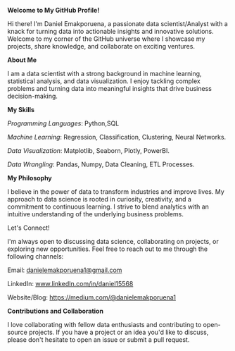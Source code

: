 **Welcome to My GitHub Profile!**

Hi there! I'm Daniel Emakporuena, a passionate data scientist/Analyst with a knack for turning data into actionable insights and innovative solutions. Welcome to my corner of the GitHub universe where I showcase my projects, share knowledge, and collaborate on exciting ventures.

**About Me**

I am a data scientist with a strong background in machine learning, statistical analysis, and data visualization. I enjoy tackling complex problems and turning data into meaningful insights that drive business decision-making.

**My Skills**

*Programming Languages*: Python,SQL

*Machine Learning*: Regression, Classification, Clustering, Neural Networks.

*Data Visualization*: Matplotlib, Seaborn, Plotly, PowerBI.

*Data Wrangling*: Pandas, Numpy, Data Cleaning, ETL Processes.

 **My Philosophy**
        
I believe in the power of data to transform industries and improve lives. My approach to data science is rooted in curiosity, creativity, and a commitment to continuous learning. I strive to blend analytics with an intuitive understanding of the underlying business problems.

Let's Connect!

I'm always open to discussing data science, collaborating on projects, or exploring new opportunities. Feel free to reach out to me through the following channels:

Email: danielemakporuena1@gmail.com 

LinkedIn: www.linkedIn.com/in/daniel15568

Website/Blog: https://medium.com/@danielemakporuena1


**Contributions and Collaboration**

I love collaborating with fellow data enthusiasts and contributing to open-source projects. If you have a project or an idea you'd like to discuss, please don't hesitate to open an issue or submit a pull request.
